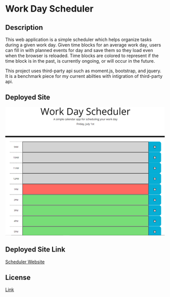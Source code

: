 # Work Day Scheduler

## Description
This web application is a simple scheduler which helps organize tasks during a given work day. Given time blocks for an average work day, users can fill in with planned events for day and save them so they load even when the browser is reloaded. Time blocks are colored to represent if the time block is in the past, is currently ongoing, or will occur in the future. 

This project uses third-party api such as moment.js, bootstrap, and jquery. It is a benchmark piece for my current abilties with intigration of third-party api.

## Deployed Site
![Website Screen Shot](./assets/img/Website-Screenshot.PNG)

## Deployed Site Link
[Scheduler Website](https://hmanjun.github.io/work-day-scheduler/)

## License
[Link](https://github.com/hmanjun/horiseon-refactor/blob/main/LICENSE)
